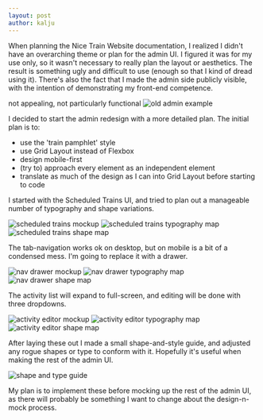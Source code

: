 ```yaml
---
layout: post
author: kalju
---
```


<div class="section">
    <p>When planning the Nice Train Website documentation, I realized I didn't have an overarching theme or plan for the admin UI. I figured it was for my use only, so it wasn't necessary to really plan the layout or aesthetics. The result is something ugly and difficult to use (enough so that I kind of dread using it). There's also the fact that I made the admin side publicly visible, with the intention of demonstrating my front-end competence.
    </p>
    <div class="captioned-img">
        <span>not appealing, not particularly functional</span>
        <img class="mobile-screen" src="{{site.baseurl}}/assets/images/admin_redesign/old_admin.jpg" alt="old admin example" title="vomit emoji"/>
    </div>
</div>

<div class="section">
    <p>
    I decided to start the admin redesign with a more detailed plan. The initial plan is to:
    </p>
    <ul>
        <li>use the 'train pamphlet' style</li>
        <li>use Grid Layout instead of Flexbox</li>
        <li>design mobile-first</li>
        <li>(try to) approach every element as an independent element</li>
        <li>translate as much of the design as I can into Grid Layout before starting to code</li>
    </ul>
</div>

<div class="section">
    <p>
    I started with the Scheduled Trains UI, and tried to plan out a manageable number of typography and shape variations.    
    </p>
    <div class="screen-plan-row">
        <img class="mobile-screen" src="{{site.baseurl}}/assets/images/admin_redesign/scheduled_trains.jpg" alt="scheduled trains mockup"/>
        <img class="mobile-screen" src="{{site.baseurl}}/assets/images/admin_redesign/scheduled_trains_type.jpg" alt="scheduled trains typography map">
        <img class="mobile-screen" src="{{site.baseurl}}/assets/images/admin_redesign/scheduled_trains_shape.jpg" alt="scheduled trains shape map">
    </div>
</div>

<div class="section">
    <p>
    The tab-navigation works ok on desktop, but on mobile is a bit of a condensed mess.  I'm going to replace it with a drawer.
    </p>
    <div class="screen-plan-row">
        <img class="mobile-screen" src="{{site.baseurl}}/assets/images/admin_redesign/nav_drawer.jpg" alt="nav drawer mockup"/>
        <img class="mobile-screen" src="{{site.baseurl}}/assets/images/admin_redesign/nav_drawer_type.jpg" alt="nav drawer typography map">
        <img class="mobile-screen" src="{{site.baseurl}}/assets/images/admin_redesign/nav_drawer_shape.jpg" alt="nav drawer shape map">
    </div>
</div>

<div class="section">
    <p>
    The activity list will expand to full-screen, and editing will be done with three dropdowns.
    </p>
    <div class="screen-plan-row">
        <img class="mobile-screen" src="{{site.baseurl}}/assets/images/admin_redesign/editor_activities.jpg" alt="activity editor mockup"/>
        <img class="mobile-screen" src="{{site.baseurl}}/assets/images/admin_redesign/editor_activities_type.jpg" alt="activity editor typography map">
        <img class="mobile-screen" src="{{site.baseurl}}/assets/images/admin_redesign/editor_activities_shape.jpg" alt="activity editor shape map">
    </div>
</div>

<div class="section">
    <p>
        After laying these out I made a small shape-and-style guide, and adjusted any rogue shapes or type to conform with it.  Hopefully it's useful when making the rest of the admin UI.
    </p>
    <div class="captioned-img">
        <img class="mobile-screen" src="{{site.baseurl}}/assets/images/admin_redesign/shape_type_guide.jpg" alt="shape and type guide">
    </div>
</div>

<div class="section">
    <p>
        My plan is to implement these before mocking up the rest of the admin UI, as there will probably be something I want to change about the design-n-mock process.
    </p>
</div>
